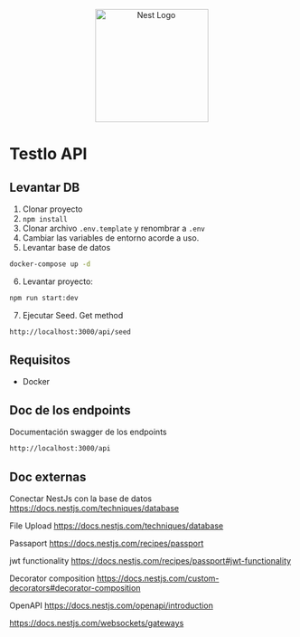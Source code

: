 <p align="center">
  <a href="http://nestjs.com/" target="blank"><img src="https://nestjs.com/img/logo-small.svg" width="200" alt="Nest Logo" /></a>
</p>

# Testlo API

## Levantar DB

1. Clonar proyecto
2. `npm install`
3. Clonar archivo `.env.template` y renombrar a `.env`
4. Cambiar las variables de entorno acorde a uso.
5. Levantar base de datos

```sh
docker-compose up -d
```

6. Levantar proyecto:

```sh
npm run start:dev
```

7. Ejecutar Seed. Get method

```sh
http://localhost:3000/api/seed
```

## Requisitos

- Docker

## Doc de los endpoints

Documentación swagger de los endpoints

```sh
http://localhost:3000/api

```

## Doc externas

Conectar NestJs con la base de datos
<a href="https://docs.nestjs.com/techniques/database" target="blank">https://docs.nestjs.com/techniques/database</a>

File Upload
<a href="https://docs.nestjs.com/techniques/file-upload" target="blank">https://docs.nestjs.com/techniques/database</a>

Passaport
<a href="https://docs.nestjs.com/recipes/passport" target="blank">https://docs.nestjs.com/recipes/passport</a>

jwt functionality
<a href="https://docs.nestjs.com/recipes/passport#jwt-functionality" target="blank">https://docs.nestjs.com/recipes/passport#jwt-functionality</a>

Decorator composition
<a href="https://docs.nestjs.com/custom-decorators#decorator-composition" target="blank">https://docs.nestjs.com/custom-decorators#decorator-composition</a>

OpenAPI
<a href="https://docs.nestjs.com/openapi/introduction" target="blank">https://docs.nestjs.com/openapi/introduction</a>

<a href="https://docs.nestjs.com/websockets/gateways" target="blank">https://docs.nestjs.com/websockets/gateways</a>
